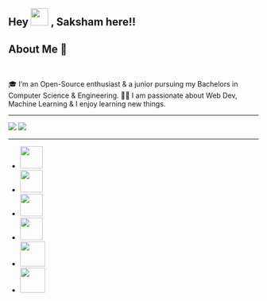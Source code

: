 <h2>  Hey <img height="35px" src="https://github.com/TheDudeThatCode/TheDudeThatCode/blob/master/Assets/Hi.gif"> , Saksham here!!</h2>

<h2>About Me 🚀</h2>
<br>

🎓 I’m an Open-Source enthusiast & a junior pursuing my Bachelors in Computer Science & Engineering.
👨‍💻 I am passionate about  Web Dev, Machine Learning & I enjoy learning new things.
<hr>




<img src="https://github-readme-stats.vercel.app/api?username=Cipher-08&theme=blue-green&show_icons=true&count_private=true">


<img src="https://github-readme-stats.vercel.app/api/top-langs/?username=Cipher-08">


<hr>
   <ul >
            <li>
                <a href="https://github.com/Cipher-08"><img height="45px" src="http://pngimg.com/uploads/github/github_PNG40.png" alt=""></a>
            </li>
            <li>
                <a href="https://twitter.com/Capable108"> <img height="45px" src="https://logodownload.org/wp-content/uploads/2014/09/twitter-logo-4.png" alt=""></a>
            </li>
            <li>
                <a href="https://www.instagram.com/thecapableawasthi_/"><img height="45px" src="https://cdn2.iconfinder.com/data/icons/social-media-2285/512/1_Instagram_colored_svg_1-512.png" alt=""></a>
            </li>
            <li style.list-type="none">
                <a href="https://www.reddit.com/user/Saksham-Awasthi"><img height="45px" src="https://cdn3.iconfinder.com/data/icons/social-media-black-white-2/512/BW_Reddit_glyph_svg-512.png" alt=""></a>
            </li>
            <li>
                <a href="https://www.linkedin.com/in/saksham-awasthi-664545202/"><img height="50px" src="https://icons-for-free.com/iconfiles/png/512/linkedin+logo+logo+website+icon-1320190502911715717.png" alt=""></a>
            </li>
            <li>
                <a href="https://dev.to/cipher08"><img height="50px" src="https://d2fltix0v2e0sb.cloudfront.net/dev-black.png" alt=""></a>
            </li>

</ul>
